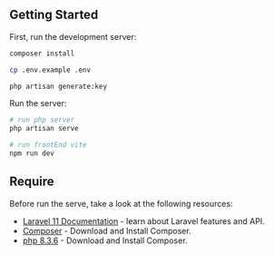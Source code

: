 ## Getting Started

First, run the development server:

```bash
composer install
```

```bash
cp .env.example .env
```

```bash
php artisan generate:key
```


Run the  server:

```bash
# run php server
php artisan serve

# run frontEnd vite
npm run dev
```

## Require

Before run the serve, take a look at the following resources:

- [Laravel 11 Documentation](https://laravel.com/) - learn about Laravel features and API.
- [Composer](https://getcomposer.org/) - Download and Install Composer.
- [php 8.3.6](https://windows.php.net/downloads/releases/php-8.3.6-nts-Win32-vs16-x64.zip) - Download and Install Composer.
